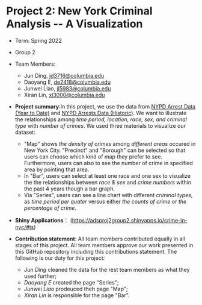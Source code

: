 # Project 2: New York Criminal Analysis -- A Visualization

+ Term: Spring 2022
+ Group 2
+ Team Members:
	+ Jun Ding, jd3716@columbia.edu
	+ Daoyang E, de2418@columbia.edu
	+ Junwei Liao, jl5983@columbia.edu
	+ Xiran Lin, xl3000@columbia.edu

+ **Project summary**:In this project, we use the data from [NYPD Arrest Data (Year to Date)](https://data.cityofnewyork.us/Public-Safety/NYPD-Arrest-Data-Year-to-Date-/uip8-fykc) and [NYPD Arrests Data (Historic)](https://data.cityofnewyork.us/Public-Safety/NYPD-Arrests-Data-Historic-/8h9b-rp9u). We want to illustrate the relationships among *time period, location, race, sex, and criminal type* with *number of crimes*. We used three materials to visualize our dataset:
	+  "Map" shows *the density of crimes* among *different areas* occured in New York City. "Precinct" and "Borough" can be selected so that users can choose which kind of map they prefer to see. Furthermore, users can also to see the number of crime in specified area by pointing that area.
	+  In "Bar", users can select at least one race and one sex to visualize the the relationships between *race & sex* and *crime numbers* within the past 4 years though a bar graph. 
	+  Via "Series", users can see a line chart with different *criminal types*, as *time period per quater* versus either *the counts of crime* or *the percentage of crime*. 

+ **Shiny Applications**： (https://adsproj2group2.shinyapps.io/crime-in-nyc/#ts) 

+ **Contribution statement**: All team members contributed equally in all stages of this project. All team members approve our work presented in this GitHub repository including this contributions statement. The following is our duty for this project:
	+ *Jun Ding* cleaned the data for the rest team members as what they used further;
	+ *Daoyang E* created the page "Series";
	+ *Junwei Liao* prodeuced theh page "Map";
	+ *Xiran Lin* is responsible for the page "Bar".

